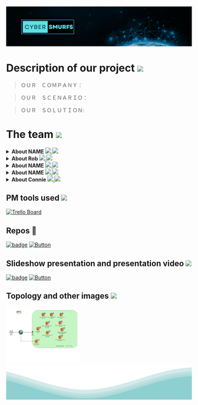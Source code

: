 ![banner](https://github.com/cyber-smurfs/.github/blob/main/profile/banner_CM.png)

# Description of our project <img width="80" src="https://media0.giphy.com/media/RDZo7znAdn2u7sAcWH/giphy.gif">
> ＯＵＲ　ＣＯＭＰＡＮＹ：

> ＯＵＲ　ＳＣＥＮＡＲＩＯ：

> ＯＵＲ　ＳＯＬＵＴＩＯＮ:


# The team <img img width="100" src="https://media0.giphy.com/media/OrDMyHY3lmvPLxBcMs/giphy.gif"/>
<details>
    <summary><b> About NAME <a href="https://github.com">
            <img height="30" src="https://www.vectorlogo.zone/logos/github/github-tile.svg" />
            </a>  <a href="https://www.linkedin.com/">
            <img height="30" src="https://www.vectorlogo.zone/logos/linkedin/linkedin-icon.svg" />
            </a> </b></summary><br/>
TEXT. TEXT. TEXT. 
</details>

<details>
    <summary><b> About Rob <a href="https://github.com">
            <img height="30" src="https://www.vectorlogo.zone/logos/github/github-tile.svg" />
            </a>  <a href="https://www.linkedin.com/">
            <img height="30" src="https://www.vectorlogo.zone/logos/linkedin/linkedin-icon.svg" />
            </a> </b></summary><br/>
Previously employed as a DTRA DoD Red Team Liaison. Chose cybersecurity to challenge myself. Pursuing a SOC Analyst position.
</details>

<details>
    <summary><b> About NAME <a href="https://github.com">
            <img height="30" src="https://www.vectorlogo.zone/logos/github/github-tile.svg" />
            </a>  <a href="https://www.linkedin.com/">
            <img height="30" src="https://www.vectorlogo.zone/logos/linkedin/linkedin-icon.svg" />
            </a> </b></summary><br/>
TEXT. TEXT. TEXT. 
</details>

<details>
    <summary><b> About NAME <a href="https://github.com">
            <img height="30" src="https://www.vectorlogo.zone/logos/github/github-tile.svg" />
            </a>  <a href="https://www.linkedin.com/">
            <img height="30" src="https://www.vectorlogo.zone/logos/linkedin/linkedin-icon.svg" />
            </a> </b></summary><br/>
TEXT. TEXT. TEXT. 
</details>

<details>
    <summary><b> About Connie <a href="https://github.com">
            <img height="30" src="https://www.vectorlogo.zone/logos/github/github-tile.svg" />
            </a>  <a href="https://www.linkedin.com/">
            <img height="30" src="https://www.vectorlogo.zone/logos/linkedin/linkedin-icon.svg" />
            </a> </b></summary><br/>
Marine veteran located in Florida. Has a B.A. in computer science with previous programming experience. Enjoys being outdoors and likes to garden. 
</details>


## PM tools used <img width="50" src="https://media4.giphy.com/media/l3vR85PnGsBwu1PFK/giphy.gif"/>
[![Trello Board](https://img.shields.io/badge/Our%20Trello%20Board-0052CC?style=for-the-badge&logo=trello&logoColor=white)](https://trello.com/b/x76ADRAC/project-management)

## Repos 📄
[![badge](https://img.shields.io/badge/Documentations%20Repo-1338BE?style=for-the-badge)](https://github.com/Cyber-Fortress-Technologies/Project-Docs)
[![Button](https://img.shields.io/badge/Standard%20Procedures%20Repo-1338BE?style=for-the-badge)](https://github.com/Cyber-Fortress-Technologies/SOPs)

## Slideshow presentation and presentation video <img width="50" src="https://media0.giphy.com/media/NSooDzvyow8sO7za0c/giphy.gif"/>
[![badge](https://img.shields.io/badge/Slideshow%20Presentation-1338BE?style=for-the-badge)](https://github.com/Cyber-Fortress-Technologies/Project-Docs)
[![Button](https://img.shields.io/badge/Presentation%20Video%20Recording-1338BE?style=for-the-badge)](https://github.com/Cyber-Fortress-Technologies/SOPs)

## Topology and other images <img width="50" src="https://media2.giphy.com/media/077i6AULCXc0FKTj9s/giphy.gif"/>
<img width="200" src="https://github.com/cyber-smurfs/Documents/blob/main/401%20final%20-%20Cyber%20Smurfs%20topology.jpg"/>







<img img width="1000" src="https://github.com/cyber-smurfs/.github/blob/main/profile/waves.svg"/>

<!--
![b](https://i.pinimg.com/736x/fe/73/35/fe7335584fbcec8898345661ce8e0d2e--search.jpg)
<p align="center">
  <img  src="https://readme-typing-svg.demolab.com?font=fira+code&size=25&duration=3000&pause=1000&color=A40000&multiline=true&width=435&lines=Welcome+To+Cyber+Fortress+%F0%9F%91%8B+">
</p>
![](https://strohljackson.files.wordpress.com/2016/11/smurf2.gif?w=700)

**Here are some ideas to get you started:**

🙋‍♀️ A short introduction - what is your organization all about?
🌈 Contribution guidelines - how can the community get involved?
👩‍💻 Useful resources - where can the community find your docs? Is there anything else the community should know?
🍿 Fun facts - what does your team eat for breakfast?
🧙 Remember, you can do mighty things with the power of [Markdown](https://docs.github.com/github/writing-on-github/getting-started-with-writing-and-formatting-on-github/basic-writing-and-formatting-syntax)
-->
